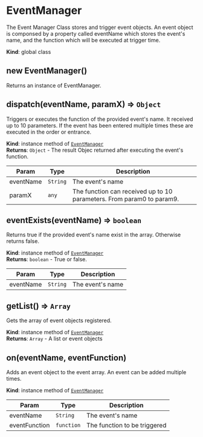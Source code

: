# EventManager
The Event Manager Class stores and trigger event objects. An event object is componsed by a property called eventName which stores the event's name, and the function which will be executed at trigger time.

**Kind**: global class  


<a name="new_EventManager_new"></a>

## new EventManager()
Returns an instance of EventManager.

<a name="EventManager+dispatch"></a>

## dispatch(eventName, paramX) ⇒ <code>Object</code>
Triggers or executes the function of the provided event's name. It received up to 10 parameters. If the event has been entered multiple times these are executed in the order or entrance.

**Kind**: instance method of [<code>EventManager</code>](#EventManager)  
**Returns**: <code>Object</code> - The result Objec returned after executing the event's function.  

| Param | Type | Description |
| --- | --- | --- |
| eventName | <code>String</code> | The event's name |
| paramX | <code>any</code> | The function can received up to 10 parameters. From param0 to param9. |

<a name="EventManager+eventExists"></a>

## eventExists(eventName) ⇒ <code>boolean</code>
Returns true if the provided event's name exist in the array. Otherwise returns false.

**Kind**: instance method of [<code>EventManager</code>](#EventManager)  
**Returns**: <code>boolean</code> - True or false.  

| Param | Type | Description |
| --- | --- | --- |
| eventName | <code>String</code> | The event's name |

<a name="EventManager+getList"></a>

## getList() ⇒ <code>Array</code>
Gets the array of event objects registered.

**Kind**: instance method of [<code>EventManager</code>](#EventManager)  
**Returns**: <code>Array</code> - A list or event objects  
<a name="EventManager+on"></a>

## on(eventName, eventFunction)
Adds an event object to the event array. An event can be added multiple times.

**Kind**: instance method of [<code>EventManager</code>](#EventManager)  

| Param | Type | Description |
| --- | --- | --- |
| eventName | <code>String</code> | The event's name |
| eventFunction | <code>function</code> | The function to be triggered |


